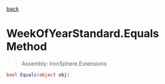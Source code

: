 ﻿

[back](/IronSphere.Extensions/types/WeekOfYearStandard)

# WeekOfYearStandard.Equals Method

> Assembly: IronSphere.Extensions

```csharp
bool Equals(object obj)
```



 